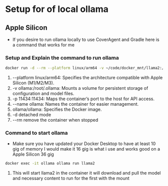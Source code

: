 # Setup for of local ollama

## Apple Silicon
- If you desire to run ollama locally to use CoverAgent and Gradle here is a command that works for me

### Setup and Explain the command to run ollama 

```bash 
docker run -d --rm --platform linux/arm64 -v ~/code/docker_mnt/llama2:/root/.ollama -p 11434:11434 --memory=10g --name ollama ollama/ollama
```
1.	--platform linux/arm64: Specifies the architecture compatible with Apple Silicon (M1/M2/M3).
2.	-v ollama:/root/.ollama: Mounts a volume for persistent storage of configuration and model files.
3.	-p 11434:11434: Maps the container’s port to the host for API access.
4.	--name ollama: Names the container for easier management.
5.	ollama/ollama: Specifies the Docker image.
6. -d detached mode
7. --rm remove the container when stopped

### Command to start ollama
- Make sure you have updated your Docker Desktop to have at least 10 gig of memory I would make it 16 gig is what i use and works good on a Apple Silicon 36 gig  
```bash
docker exec -it ollama ollama run llama2
```
1. This will start llama2 in the container it will download and pull the model and necessary content to run for the first with the mount 
